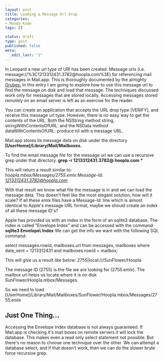 ```yaml
--- 
layout: post
title: Loading a Message Url Drop
categories: 
- Mondo Kode
tags: []

status: draft
type: post
published: false
meta: 
  _edit_last: "1"
---
```

<p align="left">
In Leopard a new url type of URl has been created.  Message urls
(i.e. message://%3C1213312431.3782@hoopla.com%3E)
for referencing mail messages in Mail.app.  This is thoroughly documented by the almighty <a href="http://daringfireball.net/2007/12/message_urls_leopard_mail#fn1-2007-12-04">Grubes.</a>  In this entry I am going to explore how to use this message url to find the message on disk and load that message.  The techniques discussed work only for messages that are stored locally.  Accessing messages stored remotely on an email server is left as an exercise for the reader.
</p>

<p align="left">
You can create an application that accepts the URL drop type [VERIFY], and receive this message url type.  However, there is no easy way to get the contents of the URL.  Both the NSString method string, stringWithContentsOfURL: and the NSData method dataWithContentsOfURL: produce nil with a message URL.
</p>

<p align="left">Mail.app stores its message data on disk under the directory <b>[UserHome]/Library/Mail/Mailboxes.</b>

To find the email message file for the message url we can use a recursive grep under that directory.
<strong>grep -r 1213312431.3782@ hoopla.com *</strong>

This will return a result similar to:
<em>hoopla.mbox/Messages/2755.emlx:Message-Id: <1213312431.3782@hoopla.com></em>
</p>

<p alight="left">
With that result we know what file the message is in and we can load the message data.  This doesn't feel like the most elegant solution, how will it scale?  If all these emlx files have a Message-Id: line which is almost identical to Apple's message URL format, maybe we should create an index of all these  message ID's?
</p>

<p>Apple has provided us with an index in the form of an sqlite3 database.  The index is called "Envelope Index" and can be accessed with the command
<strong>sqlite3 Envelope\ Index</strong>
We can get the info we want with the following SQL command:

select messages.rowid, mailboxes.url from messages, mailboxes where date_sent = 1213312431 and mailboxes.rowid = mailbox;

This will give us a result like below:
2755|local:///SunFlower/Hoopla

The message ID (2755) is the file we are looking for (2755.emlx).  The mailbox url helps us locate where it is on disk SunFlower/Hoopla.mbox/Messages.

So we need to load [UserHome]/Library/Mail/Mailboxes/SunFlower/Hoopla.mbox/Messages/2755.emlx
</p>
<h2>Just One Thing...</h2>

<p>Accessing the Envelope Index database is not always guaranteed.  If Mail.app is checking it's mail boxes on remote servers it will lock the database.  This makes even a read only select statement not possible. But there's no reason to choose one technique over the other.  We can attempt a database select, and if that doesn't work, then we can do the slower brute force recursive grep.</p>
